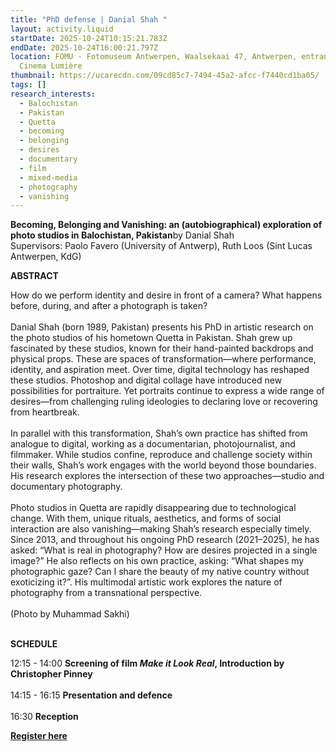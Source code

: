 ```yaml
---
title: "PhD defense | Danial Shah "
layout: activity.liquid
startDate: 2025-10-24T10:15:21.783Z
endDate: 2025-10-24T16:00:21.797Z
location: FOMU - Fotomuseum Antwerpen, Waalsekaai 47, Antwerpen, entrance via
  Cinema Lumière
thumbnail: https://ucarecdn.com/09cd85c7-7494-45a2-afcc-f7440cd1ba05/
tags: []
research_interests:
  - Balochistan
  - Pakistan
  - Quetta
  - becoming
  - belonging
  - desires
  - documentary
  - film
  - mixed-media
  - photography
  - vanishing
---
```

**Becoming, Belonging and Vanishing: an (autobiographical) exploration of photo studios in Balochistan, Pakistan**by Danial Shah\
Supervisors: Paolo Favero (University of Antwerp), Ruth Loos (Sint Lucas Antwerpen, KdG)

**ABSTRACT**

How do we perform identity and desire in front of a camera? What happens before, during, and after a photograph is taken?\
\
Danial Shah (born 1989, Pakistan) presents his PhD in artistic research on the photo studios of his hometown Quetta in Pakistan. Shah grew up fascinated by these studios, known for their hand-painted backdrops and physical props. These are spaces of transformation—where performance, identity, and aspiration meet. Over time, digital technology has reshaped these studios. Photoshop and digital collage have introduced new possibilities for portraiture. Yet portraits continue to express a wide range of desires—from challenging ruling ideologies to declaring love or recovering from heartbreak.\
\
In parallel with this transformation, Shah’s own practice has shifted from analogue to digital, working as a documentarian, photojournalist, and filmmaker. While studios confine, reproduce and challenge society within their walls, Shah’s work engages with the world beyond those boundaries. His research explores the intersection of these two approaches—studio and documentary photography.\
\
Photo studios in Quetta are rapidly disappearing due to technological change. With them, unique rituals, aesthetics, and forms of social interaction are also vanishing—making Shah’s research especially timely. Since 2013, and throughout his ongoing PhD research (2021–2025), he has asked: “What is real in photography? How are desires projected in a single image?” He also reflects on his own practice, asking: “What shapes my photographic gaze? Can I share the beauty of my native country without exoticizing it?”. His multimodal artistic work explores the nature of photography from a transnational perspective.\
\
(Photo by Muhammad Sakhi)

\
**SCHEDULE**

12:15 - 14:00 **Screening of film *Make it Look Real*, Introduction by Christopher Pinney**\
\
14:15 - 16:15 **Presentation and defence**\
\
16:30 **Reception**

**[R﻿egister here](https://docs.google.com/forms/d/e/1FAIpQLSftG2LyoAQKRDMEF9BIFFOTlGPg6oUWzgilmHJVFqwN2Hpxqg/viewform?usp=header)**